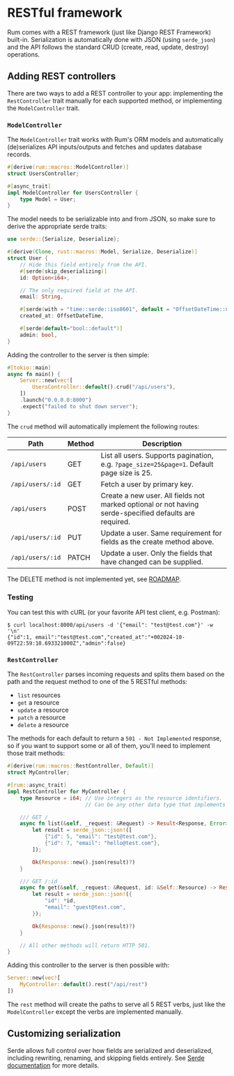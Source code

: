 
# RESTful framework

Rum comes with a REST framework (just like Django REST Framework) built-in. Serialization is automatically done with JSON (using `serde_json`) and the API follows the standard CRUD (create, read, update, destroy) operations.

## Adding REST controllers

There are two ways to add a REST controller to your app: implementing the `RestController` trait manually for each supported method, or implementing the `ModelController` trait.

### `ModelController`

The `ModelController` trait works with Rum's ORM models and automatically (de)serializes API inputs/outputs and fetches and updates database records.

```rust
#[derive(rum::macros::ModelController)]
struct UsersController;

#[async_trait]
impl ModelController for UsersController {
    type Model = User;
}
```

The model needs to be serializable into and from JSON, so make sure to derive the appropriate serde traits:

```rust
use serde::{Serialize, Deserialize};

#[derive(Clone, rust::macros::Model, Serialize, Deserialize)]
struct User {
    // Hide this field entirely from the API.
    #[serde(skip_deserializing)]
    id: Option<i64>,

    // The only required field at the API.
    email: String,

    #[serde(with = "time::serde::iso8601", default = "OffsetDateTime::now_utc")]
    created_at: OffsetDateTime,

    #[serde(default="bool::default")]
    admin: bool,
}
```

Adding the controller to the server is then simple:

```rust
#[tokio::main]
async fn main() {
    Server::new(vec![
        UsersController::default().crud("/api/users"),
    ])
    .launch("0.0.0.0:8000")
    .expect("failed to shut down server");
}
```

The `crud` method will automatically implement the following routes:

| Path | Method | Description |
|------|--------|-------------|
| `/api/users` | GET | List all users. Supports pagination, e.g. `?page_size=25&page=1`. Default page size is 25.|
| `/api/users/:id` | GET | Fetch a user by primary key. |
| `/api/users`| POST | Create a new user. All fields not marked optional or not having serde-specified defaults are required. |
| `/api/users/:id` | PUT | Update a user. Same requirement for fields as the create method above. |
| `/api/users/:id` | PATCH | Update a user. Only the fields that have changed can be supplied. |


The DELETE method is not implemented yet, see [ROADMAP](/ROADMAP.md).

### Testing

You can test this with cURL (or your favorite API test client, e.g. Postman):

```
$ curl localhost:8000/api/users -d '{"email": "test@test.com"}' -w '\n'
{"id":1, email":"test@test.com","created_at":"+002024-10-09T22:59:10.693321000Z","admin":false}
```

### `RestController`

The `RestController` parses incoming requests and splits them based on the path and the request method to one of the 5 RESTful methods:

- `list` resources
- `get` a resource
- `update` a resource
- `patch` a resource
- `delete` a resource

The methods for each default to return a `501 - Not Implemented` response, so if you want to support some or all of them, you'll need to implement those trait methods:

```rust
#[derive(rum::macros::RestController, Default)]
struct MyController;

#[rum::async_trait]
impl RestController for MyController {
    type Resource = i64; // Use integers as the resource identifiers.
                         // Can be any other data type that implements `rum::controller::ToParameter` trait.

    /// GET /
    async fn list(&self, _request: &Request) -> Result<Response, Error> {
        let result = serde_json::json!([
            {"id": 5, "email": "test@test.com"},
            {"id": 7, "email": "hello@test.com"},
        ]);

        Ok(Response::new().json(result)?)
    }

    /// GET /:id
    async fn get(&self, _request: &Request, id: &Self::Resource) -> Result<Response, Error> {
        let result = serde_json::json!({
            "id": *id,
            "email": "guest@test.com",
        });

        Ok(Response::new().json(result)?)
    }

    // All other methods will return HTTP 501.
}
```

Adding this controller to the server is then possible with:

```rust
Server::new(vec![
    MyController::default().rest("/api/rest")
])
```

The `rest` method will create the paths to serve all 5 REST verbs, just like the `ModelController` except the verbs are implemented manually.

## Customizing serialization

Serde allows full control over how fields are serialized and deserialized, including rewriting, renaming, and skipping fields entirely. See [Serde documentation](https://serde.rs/field-attrs.html) for more details.

